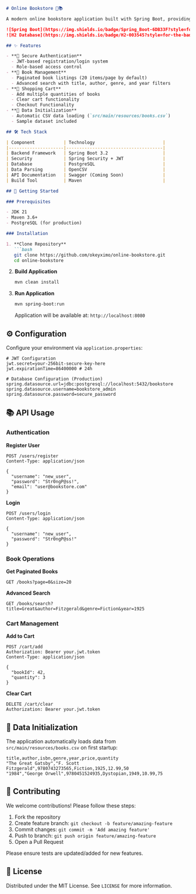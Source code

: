 ```markdown
# Online Bookstore 🛒📚

A modern online bookstore application built with Spring Boot, providing secure user authentication, efficient book management, and seamless shopping cart functionality. Data is automatically initialized from a CSV file on startup.

![Spring Boot](https://img.shields.io/badge/Spring_Boot-6DB33F?style=for-the-badge&logo=spring&logoColor=white)
![H2 Database](https://img.shields.io/badge/H2-003545?style=for-the-badge&logo=h2&logoColor=white)

## ✨ Features

- **🔐 Secure Authentication**
  - JWT-based registration/login system
  - Role-based access control
- **📖 Book Management**
  - Paginated book listings (20 items/page by default)
  - Advanced search with title, author, genre, and year filters
- **🛒 Shopping Cart**
  - Add multiple quantities of books
  - Clear cart functionality
  - Checkout Functionality  
- **📂 Data Initialization**
  - Automatic CSV data loading (`src/main/resources/books.csv`)
  - Sample dataset included

## 🛠️ Tech Stack

| Component           | Technology                          |
|---------------------|-------------------------------------|
| Backend Framework   | Spring Boot 3.2                     |
| Security            | Spring Security + JWT               |
| Database            | PostgreSQL                          |
| Data Parsing        | OpenCSV                             |
| API Documentation   | Swagger (Coming Soon)               |
| Build Tool          | Maven                               |

## 🚀 Getting Started

### Prerequisites

- JDK 21
- Maven 3.6+
- PostgreSQL (for production)

### Installation

1. **Clone Repository**
   ```bash
   git clone https://github.com/okeyximo/online-bookstore.git
   cd online-bookstore
   ```

2. **Build Application**
   ```bash
   mvn clean install
   ```

3. **Run Application**
   ```bash
   mvn spring-boot:run
   ```
   Application will be available at: `http://localhost:8080`

## ⚙️ Configuration

Configure your environment via `application.properties`:

```properties
# JWT Configuration
jwt.secret=your-256bit-secure-key-here
jwt.expirationTime=86400000 # 24h

# Database Configuration (Production)
spring.datasource.url=jdbc:postgresql://localhost:5432/bookstore
spring.datasource.username=bookstore_admin
spring.datasource.password=secure_password
```

## 📚 API Usage

### Authentication

**Register User**
```http
POST /users/register
Content-Type: application/json

{
  "username": "new_user",
  "password": "Str0ngP@ss!",
  "email": "user@bookstore.com"
}
```

**Login**
```http
POST /users/login
Content-Type: application/json

{
  "username": "new_user",
  "password": "Str0ngP@ss!"
}
```

### Book Operations

**Get Paginated Books**
```http
GET /books?page=0&size=20
```

**Advanced Search**
```http
GET /books/search?title=Great&author=Fitzgerald&genre=Fiction&year=1925
```

### Cart Management

**Add to Cart**
```http
POST /cart/add
Authorization: Bearer your.jwt.token
Content-Type: application/json

{
  "bookId": 42,
  "quantity": 3
}
```

**Clear Cart**
```http
DELETE /cart/clear
Authorization: Bearer your.jwt.token
```

## 📂 Data Initialization

The application automatically loads data from `src/main/resources/books.csv` on first startup:

```csv
title,author,isbn,genre,year,price,quantity
"The Great Gatsby","F. Scott Fitzgerald",9780743273565,Fiction,1925,12.99,50
"1984","George Orwell",9780451524935,Dystopian,1949,10.99,75
```

## 🤝 Contributing

We welcome contributions! Please follow these steps:

1. Fork the repository
2. Create feature branch: `git checkout -b feature/amazing-feature`
3. Commit changes: `git commit -m 'Add amazing feature'`
4. Push to branch: `git push origin feature/amazing-feature`
5. Open a Pull Request

Please ensure tests are updated/added for new features.

## 📄 License

Distributed under the MIT License. See `LICENSE` for more information.

